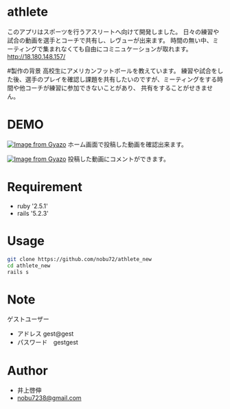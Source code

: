 # athlete
このアプリはスポーツを行うアスリートへ向けて開発しました。
日々の練習や試合の動画を選手とコーチで共有し、レヴューが出来ます。
時間の無い中、ミーティングで集まれなくても自由にコミニュケーションが取れます。
http://18.180.148.157/

#製作の背景
高校生にアメリカンフットボールを教えています。
練習や試合をした後、選手のプレイを確認し課題を共有したいのですが、ミーティングをする時間や他コーチが練習に参加できないことがあり、
共有をすることがせきません。



 
# DEMO
 [![Image from Gyazo](https://i.gyazo.com/9d5152318d0bee2b273d542b3d8e8f3d.jpg)](https://gyazo.com/9d5152318d0bee2b273d542b3d8e8f3d)
 ホーム画面で投稿した動画を確認出来ます。
 
 [![Image from Gyazo](https://i.gyazo.com/cbbfa5ee99e69c719c00ffec4dd2484c.gif)](https://gyazo.com/cbbfa5ee99e69c719c00ffec4dd2484c)
投稿した動画にコメントができます。
 
# Requirement
 
* ruby '2.5.1'
* rails '5.2.3'

# Usage
 
 
```bash
git clone https://github.com/nobu72/athlete_new
cd athlete_new
rails s
```
 
# Note
 ゲストユーザー
* アドレス gest@gest
* パスワード　gestgest
 
# Author
* 井上啓伸
* nobu7238@gmail.com
